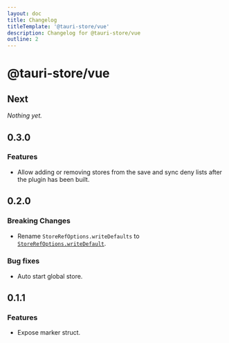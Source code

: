 ```yaml
---
layout: doc
title: Changelog
titleTemplate: '@tauri-store/vue'
description: Changelog for @tauri-store/vue
outline: 2
---
```


# @tauri-store/vue

## Next

_Nothing yet._

## 0.3.0

### Features

- Allow adding or removing stores from the save and sync deny lists after the plugin has been built.

## 0.2.0

### Breaking Changes

- Rename `StoreRefOptions.writeDefaults` to [`StoreRefOptions.writeDefault`](https://tb.dev.br/tauri-store/js-docs/plugin-vue/interfaces/StoreRefOptions.html#writedefault).

### Bug fixes

- Auto start global store.

## 0.1.1

### Features

- Expose marker struct.
